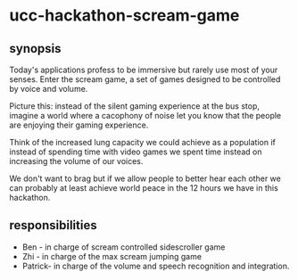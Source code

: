 # ucc-hackathon-scream-game
## synopsis
Today's applications profess to be immersive but rarely use most of your senses.
Enter the scream game, a set of games designed to be controlled by voice and volume.

Picture this: instead of the silent gaming experience at the bus stop, imagine a world where a cacophony of noise let you know that the people are enjoying their gaming experience.

Think of the increased lung capacity we could achieve as a population if instead of spending time with video games we spent time instead on increasing the volume of our voices. 

We don't want to brag but if we allow people to better hear each other we can probably at least achieve world peace in the 12 hours we have in this hackathon.

## responsibilities 
<ul>
  <li>Ben - in charge of scream controlled sidescroller game</li>
  <li> Zhi - in charge of the max scream jumping game</li> 
  <li>Patrick- in charge of the volume and speech recognition and integration. </li>
</ul>



